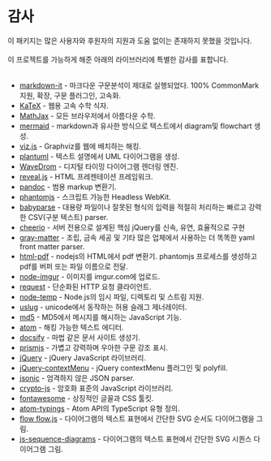 # 감사

이 패키지는 많은 사용자와 후원자의 지원과 도움 없이는 존재하지 못했을 것입니다.<br></br>
이 프로젝트를 가능하게 해준 아래의 라이브러리에 특별한 감사를 표합니다.<br></br>
- [markdown-it](https://github.com/markdown-it/markdown-it) - 마크다운 구문분석이 제대로 실행되었다. 100% CommonMark 지원, 확장, 구문 플러그인, 고속화.
- [KaTeX](https://github.com/KaTeX/KaTeX) - 웹용 고속 수학 식자.
- [MathJax](https://github.com/mathjax/MathJax) - 모든 브라우저에서 아름다운 수학.
- [mermaid](https://github.com/mermaid-js/mermaid) - markdown과 유사한 방식으로 텍스트에서 diagram및 flowchart 생성.
- [viz.js](https://github.com/mdaines/viz.js) - Graphviz를 웹에 배치하는 해킹.
- [plantuml](https://github.com/plantuml/plantuml) - 텍스트 설명에서 UML 다이어그램을 생성.
- [WaveDrom](https://github.com/wavedrom/wavedrom) - 디지털 타이밍 다이어그램 렌더링 엔진.
- [reveal.js](https://github.com/hakimel/reveal.js) - HTML 프레젠테이션 프레임워크.
- [pandoc](https://github.com/jgm/pandoc) - 범용 markup 변환기.
- [phantomjs](https://github.com/ariya/phantomjs) - 스크립트 가능한 Headless WebKit.
- [babyparse](https://github.com/mholt/PapaParse) - 대용량 파일이나 잘못된 형식의 입력을 적절히 처리하는 빠르고 강력한 CSV(구분 텍스트) parser.
- [cheerio](https://github.com/cheeriojs/cheerio) - 서버 전용으로 설계된 핵심 jQuery를 신속, 유연, 효율적으로 구현
- [gray-matter](https://github.com/jonschlinkert/gray-matter) - 조립, 금속 세공 및 기타 많은 업체에서 사용하는 더 똑똑한 yaml front matter parser.
- [html-pdf](https://github.com/marcbachmann/node-html-pdf) - nodejs의 HTML에서 pdf 변환기. phantomjs 프로세스를 생성하고 pdf를 버퍼 또는 파일 이름으로 전달.
- [node-imgur](https://github.com/kaimallea/node-imgur) - 이미지를 imgur.com에 업로드.
- [request](https://github.com/request/request) - 단순화된 HTTP 요청 클라이언트.
- [node-temp](https://github.com/bruce/node-temp) - Node.js의 임시 파일, 디렉토리 및 스트림 지원.
- [uslug](https://github.com/jeremys/uslug) - unicode에서 동작하는 허용 슬래그 제너레이터.
- [md5](https://github.com/pvorb/node-md5) - MD5에서 메시지를 해시하는 JavaScript 기능.
- [atom](https://github.com/atom/atom) - 해킹 가능한 텍스트 에디터.
- [docsify](https://docsify.js.org/#/) - 마법 같은 문서 사이트 생성기.
- [prismjs](https://github.com/PrismJS/prism) - 가볍고 강력하며 우아한 구문 강조 표시.
- [jQuery](https://github.com/jquery/jquery) - jQuery JavaScript 라이브러리.
- [jQuery-contextMenu](https://github.com/swisnl/jQuery-contextMenu) - jQuery contextMenu 플러그인 및 polyfill.
- [jsonic](https://github.com/jsonicjs/jsonic) - 엄격하지 않은 JSON parser.
- [crypto-js](https://github.com/brix/crypto-js) - 암호화 표준의 JavaScript 라이브러리.
- [fontawesome](https://github.com/FortAwesome/Font-Awesome) - 상징적인 글꼴과 CSS 툴킷.
- [atom-typings](https://github.com/GlenCFL/atom-typings) - Atom API의 TypeScript 유형 정의.
- [flow flow.js](https://github.com/adrai/flowchart.js) - 다이어그램의 텍스트 표현에서 간단한 SVG 순서도 다이어그램을 그림.
- [js-sequence-diagrams](https://github.com/bramp/js-sequence-diagrams) - 다이어그램의 텍스트 표현에서 간단한 SVG 시퀀스 다이어그램 그림.
